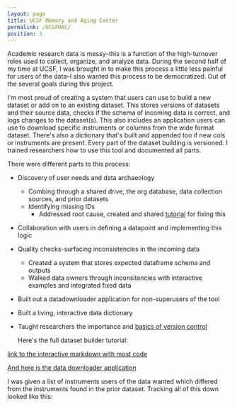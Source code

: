 ```yaml
---
layout: page
title: UCSF Memory and Aging Center
permalink: /UCSFMAC/
position: 3
---
```


Academic research data is messy–this is a function of the high-turnover roles used to collect, organize, and analyze data. During the second half of my time at UCSF, I was brought in to make this process a little less painful for users of the data–I also wanted this process to be democratized. Out of the several goals during this project. 

I'm most proud of creating a system that users can use to build a new dataset or add on to an existing dataset. This stores versions of datasets and their source data, checks if the schema of incoming data is correct, and logs changes to the dataset(s). This also includes an application users can use to download specific instruments or columns from the wide format dataset. There's also a dictionary that's built and appended too if new cols or instruments are present. Every part of the dataset building is versioned. I trained researchers how to use this tool and documented all parts. 

There were different parts to this process:

- Discovery of user needs and data archaeology
    - Combing through a shared drive, the org database, data collection sources, and prior datasets 
    - Identifying missing IDs
      - Addressed root cause, created and shared [tutorial](/assets/Qualtrics_distributions.html) for fixing this
- Collaboration with users in defining a datapoint and implementing this logic
- Quality checks-surfacing inconsistencies in the incoming data
  - Created a system that stores expected dataframe schema and outputs
  - Walked data owners through inconsitencies with interactive examples and integrated fixed data
- Built out a datadownloader application for non-superusers of the tool
- Built a living, interactive data dictionary
- Taught researchers the importance and [basics of version control](/assets/github_tutorial.nb.html)

  Here's the full dataset builder tutorial:

<object data="../assets/Dataset-Builder-Guide.pdf" width="1000" height="1000" type='application/pdf'></object>

[link to the interactive markdown with most code](/assets/02_dataset_generation.html)

[And here is the data downloader application](https://clayton-young.shinyapps.io/data_downloader/)
  
I was given a list of instruments users of the data wanted which differed from the instruments found in the prior dataset. Tracking all of this down looked like this:








